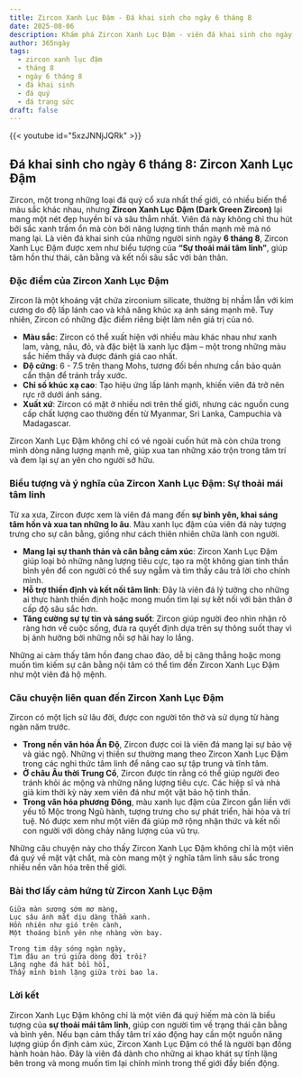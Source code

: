 ```yaml
---
title: Zircon Xanh Lục Đậm - Đá khai sinh cho ngày 6 tháng 8
date: 2025-08-06
description: Khám phá Zircon Xanh Lục Đậm - viên đá khai sinh cho ngày 6 tháng 8, biểu tượng của Sự thoải mái tâm linh. Cùng tìm hiểu ý nghĩa sâu sắc của viên đá độc đáo này.
author: 365ngày
tags:
  - zircon xanh lục đậm
  - tháng 8
  - ngày 6 tháng 8
  - đá khai sinh
  - đá quý
  - đá trang sức
draft: false
---
```


{{< youtube id="5xzJNNjJQRk" >}}

## Đá khai sinh cho ngày 6 tháng 8: Zircon Xanh Lục Đậm

Zircon, một trong những loại đá quý cổ xưa nhất thế giới, có nhiều biến thể màu sắc khác nhau, nhưng **Zircon Xanh Lục Đậm (Dark Green Zircon)** lại mang một nét đẹp huyền bí và sâu thẳm nhất. Viên đá này không chỉ thu hút bởi sắc xanh trầm ổn mà còn bởi năng lượng tinh thần mạnh mẽ mà nó mang lại. Là viên đá khai sinh của những người sinh ngày **6 tháng 8**, Zircon Xanh Lục Đậm được xem như biểu tượng của **“Sự thoải mái tâm linh”**, giúp tâm hồn thư thái, cân bằng và kết nối sâu sắc với bản thân.

### Đặc điểm của Zircon Xanh Lục Đậm

Zircon là một khoáng vật chứa zirconium silicate, thường bị nhầm lẫn với kim cương do độ lấp lánh cao và khả năng khúc xạ ánh sáng mạnh mẽ. Tuy nhiên, Zircon có những đặc điểm riêng biệt làm nên giá trị của nó.

- **Màu sắc**: Zircon có thể xuất hiện với nhiều màu khác nhau như xanh lam, vàng, nâu, đỏ, và đặc biệt là xanh lục đậm – một trong những màu sắc hiếm thấy và được đánh giá cao nhất.
- **Độ cứng**: 6 - 7.5 trên thang Mohs, tương đối bền nhưng cần bảo quản cẩn thận để tránh trầy xước.
- **Chỉ số khúc xạ cao**: Tạo hiệu ứng lấp lánh mạnh, khiến viên đá trở nên rực rỡ dưới ánh sáng.
- **Xuất xứ**: Zircon có mặt ở nhiều nơi trên thế giới, nhưng các nguồn cung cấp chất lượng cao thường đến từ Myanmar, Sri Lanka, Campuchia và Madagascar.

Zircon Xanh Lục Đậm không chỉ có vẻ ngoài cuốn hút mà còn chứa trong mình dòng năng lượng mạnh mẽ, giúp xua tan những xáo trộn trong tâm trí và đem lại sự an yên cho người sở hữu.

### Biểu tượng và ý nghĩa của Zircon Xanh Lục Đậm: Sự thoải mái tâm linh

Từ xa xưa, Zircon được xem là viên đá mang đến **sự bình yên, khai sáng tâm hồn và xua tan những lo âu**. Màu xanh lục đậm của viên đá này tượng trưng cho sự cân bằng, giống như cách thiên nhiên chữa lành con người.

- **Mang lại sự thanh thản và cân bằng cảm xúc**: Zircon Xanh Lục Đậm giúp loại bỏ những năng lượng tiêu cực, tạo ra một không gian tinh thần bình yên để con người có thể suy ngẫm và tìm thấy câu trả lời cho chính mình.
- **Hỗ trợ thiền định và kết nối tâm linh**: Đây là viên đá lý tưởng cho những ai thực hành thiền định hoặc mong muốn tìm lại sự kết nối với bản thân ở cấp độ sâu sắc hơn.
- **Tăng cường sự tự tin và sáng suốt**: Zircon giúp người đeo nhìn nhận rõ ràng hơn về cuộc sống, đưa ra quyết định dựa trên sự thông suốt thay vì bị ảnh hưởng bởi những nỗi sợ hãi hay lo lắng.

Những ai cảm thấy tâm hồn đang chao đảo, dễ bị căng thẳng hoặc mong muốn tìm kiếm sự cân bằng nội tâm có thể tìm đến Zircon Xanh Lục Đậm như một viên đá hộ mệnh.

### Câu chuyện liên quan đến Zircon Xanh Lục Đậm

Zircon có một lịch sử lâu đời, được con người tôn thờ và sử dụng từ hàng ngàn năm trước.

- **Trong nền văn hóa Ấn Độ**, Zircon được coi là viên đá mang lại sự bảo vệ và giác ngộ. Những vị thiền sư thường mang theo Zircon Xanh Lục Đậm trong các nghi thức tâm linh để nâng cao sự tập trung và tĩnh tâm.
- **Ở châu Âu thời Trung Cổ**, Zircon được tin rằng có thể giúp người đeo tránh khỏi ác mộng và những năng lượng tiêu cực. Các hiệp sĩ và nhà giả kim thời kỳ này xem viên đá như một vật bảo hộ tinh thần.
- **Trong văn hóa phương Đông**, màu xanh lục đậm của Zircon gắn liền với yếu tố Mộc trong Ngũ hành, tượng trưng cho sự phát triển, hài hòa và trí tuệ. Nó được xem như một viên đá giúp mở rộng nhận thức và kết nối con người với dòng chảy năng lượng của vũ trụ.

Những câu chuyện này cho thấy Zircon Xanh Lục Đậm không chỉ là một viên đá quý về mặt vật chất, mà còn mang một ý nghĩa tâm linh sâu sắc trong nhiều nền văn hóa trên thế giới.

### Bài thơ lấy cảm hứng từ Zircon Xanh Lục Đậm

```
Giữa màn sương sớm mơ màng,  
Lục sâu ánh mắt dịu dàng thẳm xanh.  
Hồn nhiên như gió trên cành,  
Một thoáng bình yên nhẹ nhàng vờn bay.  

Trong tim dậy sóng ngàn ngày,  
Tìm đâu an trú giữa dòng đời trôi?  
Lặng nghe đá hát bồi hồi,  
Thấy mình bình lặng giữa trời bao la.  
```

### Lời kết

Zircon Xanh Lục Đậm không chỉ là một viên đá quý hiếm mà còn là biểu tượng của **sự thoải mái tâm linh**, giúp con người tìm về trạng thái cân bằng và bình yên. Nếu bạn cảm thấy tâm trí xáo động hay cần một nguồn năng lượng giúp ổn định cảm xúc, Zircon Xanh Lục Đậm có thể là người bạn đồng hành hoàn hảo. Đây là viên đá dành cho những ai khao khát sự tĩnh lặng bên trong và mong muốn tìm lại chính mình trong thế giới đầy biến động.